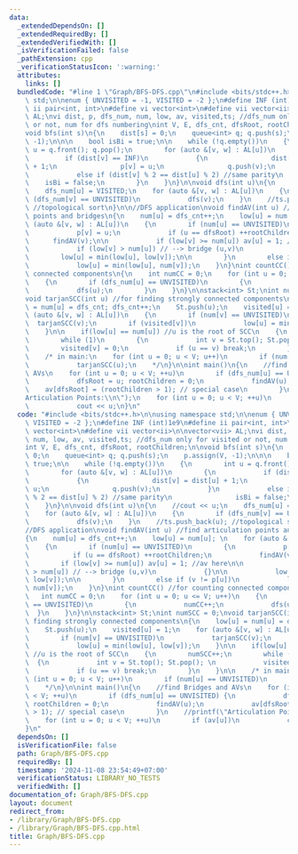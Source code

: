 ```yaml
---
data:
  _extendedDependsOn: []
  _extendedRequiredBy: []
  _extendedVerifiedWith: []
  _isVerificationFailed: false
  _pathExtension: cpp
  _verificationStatusIcon: ':warning:'
  attributes:
    links: []
  bundledCode: "#line 1 \"Graph/BFS-DFS.cpp\"\n#include <bits/stdc++.h>\n\nusing namespace\
    \ std;\n\nenum { UNVISITED = -1, VISITED = -2 };\n#define INF (int)1e9\n#define\
    \ ii pair<int, int>\n#define vi vector<int>\n#define vii vector<ii>\n\nvector<vii>\
    \ AL;\nvi dist, p, dfs_num, num, low, av, visited,ts; //dfs_num only for visited\
    \ or not, num for dfs numbering\nint V, E, dfs_cnt, dfsRoot, rootChildren;\n\n\
    void bfs(int s)\n{\n    dist[s] = 0;\n    queue<int> q; q.push(s);\n    p.assign(V,\
    \ -1);\n\n\n    bool isBi = true;\n\n    while (!q.empty())\n    {\n        int\
    \ u = q.front(); q.pop();\n        for (auto &[v, w] : AL[u])\n        {\n   \
    \         if (dist[v] == INF)\n            {\n                dist[v] = dist[u]\
    \ + 1;\n                p[v] = u;\n                q.push(v);\n            }\n\
    \            else if (dist[v] % 2 == dist[u] % 2) //same parity\n            \
    \    isBi = false;\n        }\n    }\n}\n\nvoid dfs(int u)\n{\n    //cout << u;\n\
    \    dfs_num[u] = VISITED;\n    for (auto &[v, w] : AL[u])\n    {\n        if\
    \ (dfs_num[v] == UNVISITED)\n            dfs(v);\n    }\n    //ts.push_back(u);\
    \ //topological sort\n}\n\n//DFS application\nvoid findAV(int u) //find articulation\
    \ points and bridges\n{\n    num[u] = dfs_cnt++;\n    low[u] = num[u]; \n    for\
    \ (auto &[v, w] : AL[u])\n    {\n        if (num[u] == UNVISITED)\n        {\n\
    \            p[v] = u;\n            if (u == dfsRoot) ++rootChildren;\n      \
    \      findAV(v);\n\n            if (low[v] >= num[u]) av[u] = 1; //av here\n\n\
    \            if (low[v] > num[u]) // --> bridge (u,v)\n            {}\n\n    \
    \        low[u] = min(low[u], low[v]);\n\n        }\n        else if (v != p[u])\n\
    \            low[u] = min(low[u], num[v]);\n    }\n}\nint countCC() //for counting\
    \ connected components\n{\n    int numCC = 0;\n    for (int u = 0; u <= V; u++)\n\
    \    {\n        if (dfs_num[u] == UNVISITED)\n        {\n            numCC++;\n\
    \            dfs(u);\n        }\n    }\n}\n\nstack<int> St;\nint numSCC = 0;\n\
    void tarjanSCC(int u) //for finding strongly connected components\n{\n    low[u]\
    \ = num[u] = dfs_cnt; dfs_cnt++;\n    St.push(u);\n    visited[u] = 1;\n    for\
    \ (auto &[v, w] : AL[u])\n    {\n        if (num[v] == UNVISITED)\n          \
    \  tarjanSCC(v);\n        if (visited[v])\n            low[u] = min(low[u], low[v]);\n\
    \    }\n\n    if(low[u] == num[u]) //u is the root of SCC\n    {\n        numSCC++;\n\
    \        while (1)\n        {\n            int v = St.top(); St.pop(); \n    \
    \        visited[v] = 0;\n            if (u == v) break;\n        }\n    }\n\n\
    \    /* in main:\n    for (int u = 0; u < V; u++)\n        if (num[u] == UNVISITED)\n\
    \            tarjanSCC(u);\n    */\n}\n\nint main()\n{\n    //find Bridges and\
    \ AVs\n    for (int u = 0; u < V; ++u)\n        if (dfs_num[u] == UNVISITED) {\n\
    \            dfsRoot = u; rootChildren = 0;\n            findAV(u);\n        \
    \    av[dfsRoot] = (rootChildren > 1); // special case\n        }\n    //printf(\"\
    Articulation Points:\\n\");\n    for (int u = 0; u < V; ++u)\n        if (av[u])\n\
    \            cout << u;\n}\n"
  code: "#include <bits/stdc++.h>\n\nusing namespace std;\n\nenum { UNVISITED = -1,\
    \ VISITED = -2 };\n#define INF (int)1e9\n#define ii pair<int, int>\n#define vi\
    \ vector<int>\n#define vii vector<ii>\n\nvector<vii> AL;\nvi dist, p, dfs_num,\
    \ num, low, av, visited,ts; //dfs_num only for visited or not, num for dfs numbering\n\
    int V, E, dfs_cnt, dfsRoot, rootChildren;\n\nvoid bfs(int s)\n{\n    dist[s] =\
    \ 0;\n    queue<int> q; q.push(s);\n    p.assign(V, -1);\n\n\n    bool isBi =\
    \ true;\n\n    while (!q.empty())\n    {\n        int u = q.front(); q.pop();\n\
    \        for (auto &[v, w] : AL[u])\n        {\n            if (dist[v] == INF)\n\
    \            {\n                dist[v] = dist[u] + 1;\n                p[v] =\
    \ u;\n                q.push(v);\n            }\n            else if (dist[v]\
    \ % 2 == dist[u] % 2) //same parity\n                isBi = false;\n        }\n\
    \    }\n}\n\nvoid dfs(int u)\n{\n    //cout << u;\n    dfs_num[u] = VISITED;\n\
    \    for (auto &[v, w] : AL[u])\n    {\n        if (dfs_num[v] == UNVISITED)\n\
    \            dfs(v);\n    }\n    //ts.push_back(u); //topological sort\n}\n\n\
    //DFS application\nvoid findAV(int u) //find articulation points and bridges\n\
    {\n    num[u] = dfs_cnt++;\n    low[u] = num[u]; \n    for (auto &[v, w] : AL[u])\n\
    \    {\n        if (num[u] == UNVISITED)\n        {\n            p[v] = u;\n \
    \           if (u == dfsRoot) ++rootChildren;\n            findAV(v);\n\n    \
    \        if (low[v] >= num[u]) av[u] = 1; //av here\n\n            if (low[v]\
    \ > num[u]) // --> bridge (u,v)\n            {}\n\n            low[u] = min(low[u],\
    \ low[v]);\n\n        }\n        else if (v != p[u])\n            low[u] = min(low[u],\
    \ num[v]);\n    }\n}\nint countCC() //for counting connected components\n{\n \
    \   int numCC = 0;\n    for (int u = 0; u <= V; u++)\n    {\n        if (dfs_num[u]\
    \ == UNVISITED)\n        {\n            numCC++;\n            dfs(u);\n      \
    \  }\n    }\n}\n\nstack<int> St;\nint numSCC = 0;\nvoid tarjanSCC(int u) //for\
    \ finding strongly connected components\n{\n    low[u] = num[u] = dfs_cnt; dfs_cnt++;\n\
    \    St.push(u);\n    visited[u] = 1;\n    for (auto &[v, w] : AL[u])\n    {\n\
    \        if (num[v] == UNVISITED)\n            tarjanSCC(v);\n        if (visited[v])\n\
    \            low[u] = min(low[u], low[v]);\n    }\n\n    if(low[u] == num[u])\
    \ //u is the root of SCC\n    {\n        numSCC++;\n        while (1)\n      \
    \  {\n            int v = St.top(); St.pop(); \n            visited[v] = 0;\n\
    \            if (u == v) break;\n        }\n    }\n\n    /* in main:\n    for\
    \ (int u = 0; u < V; u++)\n        if (num[u] == UNVISITED)\n            tarjanSCC(u);\n\
    \    */\n}\n\nint main()\n{\n    //find Bridges and AVs\n    for (int u = 0; u\
    \ < V; ++u)\n        if (dfs_num[u] == UNVISITED) {\n            dfsRoot = u;\
    \ rootChildren = 0;\n            findAV(u);\n            av[dfsRoot] = (rootChildren\
    \ > 1); // special case\n        }\n    //printf(\"Articulation Points:\\n\");\n\
    \    for (int u = 0; u < V; ++u)\n        if (av[u])\n            cout << u;\n\
    }\n"
  dependsOn: []
  isVerificationFile: false
  path: Graph/BFS-DFS.cpp
  requiredBy: []
  timestamp: '2024-11-08 23:54:49+07:00'
  verificationStatus: LIBRARY_NO_TESTS
  verifiedWith: []
documentation_of: Graph/BFS-DFS.cpp
layout: document
redirect_from:
- /library/Graph/BFS-DFS.cpp
- /library/Graph/BFS-DFS.cpp.html
title: Graph/BFS-DFS.cpp
---
```


